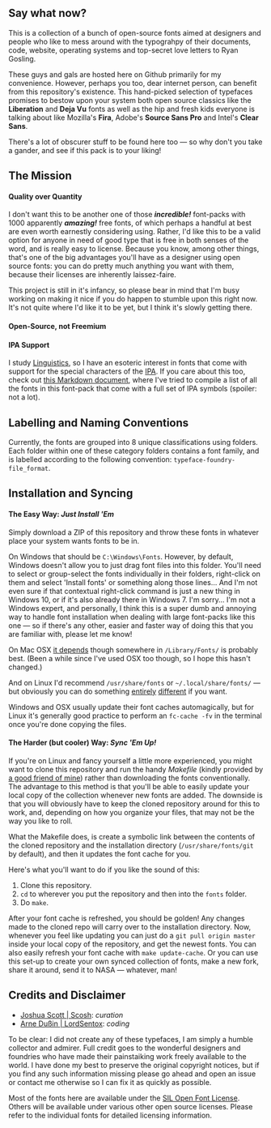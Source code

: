 ## Say what now?
This is a collection of a bunch of open-source fonts aimed at designers and people who like to mess around with the typograhpy of their documents, code, website, operating systems and top-secret love letters to Ryan Gosling.

These guys and gals are hosted here on Github primarily for my convenience. However, perhaps you too, dear internet person, can benefit from this repository's existence. This hand-picked selection of typefaces promises to bestow upon your system both open source classics like the **Liberation** and **Deja Vu** fonts as well as the hip and fresh kids everyone is talking about like Mozilla's **Fira**, Adobe's **Source Sans Pro** and Intel's **Clear Sans**.

There's a lot of obscurer stuff to be found here too — so why don't you take a gander, and see if this pack is to your liking!

## The Mission
#### Quality over Quantity
I don't want this to be another one of those ***incredible!*** font-packs with 1000 apparently ***amazing!*** free fonts, of which perhaps a handful at best are even worth earnestly considering using. Rather, I'd like this to be a valid option for anyone in need of good type that is free in both senses of the word, and is really easy to license. Because you know, among other things, that's one of the big advantages you'll have as a designer using open source fonts: you can do pretty much anything you want with them, because their licenses are inherently laissez-faire.

This project is still in it's infancy, so please bear in mind that I'm busy working on making it nice if you do happen to stumble upon this right now. It's not quite where I'd like it to be yet, but I think it's slowly getting there.

#### Open-Source, not Freemium

#### IPA Support
I study [Linguistics](https://xkcd.com/1483/), so I have an esoteric interest in fonts that come with support for the special characters of the [IPA](http://bit.ly/2bTJT70). If you care about this too, check out [this Markdown document](https://github.com/Scosh/fonts/blob/master/md/Fonts%20with%20IPA%20Support.md), where I've tried to compile a list of all the fonts in this font-pack that come with a full set of IPA symbols (spoiler: not a lot).

## Labelling and Naming Conventions
Currently, the fonts are grouped into 8 unique classifications using folders. Each folder within one of these category folders contains a font family, and is labelled according to the following convention: `typeface-foundry-file_format`.

## Installation and Syncing
#### The Easy Way: *Just Install 'Em*
Simply download a ZIP of this repository and throw these fonts in whatever place your system wants fonts to be in.

On Windows that should be `C:\Windows\Fonts`. However, by default, Windows doesn't allow you to just drag font files into this folder. You'll need to select or group-select the fonts individually in their folders, right-click on them and select 'Install fonts' or something along those lines… And I'm not even sure if that contextual right-click command is just a new thing in Windows 10, or if it's also already there in Windows 7. I'm sorry… I'm not a Windows expert, and personally, I think this is a super dumb and annoying way to handle font installation when dealing with large font-packs like this one — so if there's any other, easier and faster way of doing this that you are familiar with, please let me know!

On Mac OSX [it depends](https://support.apple.com/en-us/HT201722) though somewhere in `/Library/Fonts/` is probably best. (Been a while since I've used OSX too though, so I hope this hasn't changed.)

And on Linux I'd recommend `/usr/share/fonts` or `~/.local/share/fonts/` — but obviously you can do something [entirely](https://wiki.ubuntu.com/Fonts) [different](https://wiki.archlinux.org/index.php/Fonts) if you want.

Windows and OSX usually update their font caches automagically, but for Linux it's generally good practice to perform an `fc-cache -fv` in the terminal once you're done copying the files.

#### The Harder (but cooler) Way: *Sync 'Em Up!*
If you're on Linux and fancy yourself a little more experienced, you might want to clone this repository and run the handy *Makefile* (kindly provided by [a good friend of mine](https://github.com/LordSentox)) rather than downloading the fonts conventionally. The advantage to this method is that you'll be able to easily update your local copy of the collection whenever new fonts are added. The downside is that you will obviously have to keep the cloned repository around for this to work, and, depending on how you organize your files, that may not be the way you like to roll.

What the Makefile does, is create a symbolic link between the contents of the cloned repository and the installation directory (`/usr/share/fonts/git` by default), and then it updates the font cache for you.

Here's what you'll want to do if you like the sound of this:

1. Clone this repository.
2. `cd` to wherever you put the repository and then into the `fonts` folder.
3. Do `make`.

After your font cache is refreshed, you should be golden! Any changes made to the cloned repo will carry over to the installation directory. Now, whenever you feel like updating you can just do a `git pull origin master` inside your local copy of the repository, and get the newest fonts. You can also easily refresh your font cache with `make update-cache`. Or you can use this set-up to create your own synced collection of fonts, make a new fork, share it around, send it to NASA — whatever, man!

## Credits and Disclaimer
- [Joshua Scott | Scosh](https://github.com/Scosh): *curation*
- [Arne Dußin | LordSentox](https://github.com/LordSentox): *coding*

To be clear: I did not create any of these typefaces, I am simply a humble collector and admirer. Full credit goes to the wonderful designers and foundries who have made their painstaiking work freely available to the world. I have done my best to preserve the original copyright notices, but if you find any such information missing please go ahead and open an issue or contact me otherwise so I can fix it as quickly as possible.

Most of the fonts here are available under the [SIL Open Font License](http://scripts.sil.org/cms/scripts/page.php?site_id=nrsi&id=OFL). Others will be available under various other open source licenses. Please refer to the individual fonts for detailed licensing information.

